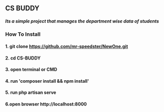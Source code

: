 ## CS BUDDY

##### Its a simple project that manages the department wise data of students

### How  To Install 

#### 1. git clone https://github.com/mr-speedster/NewOne.git
#### 2. cd CS-BUDDY
#### 3. open terminal or CMD
#### 4. run 'composer install && npm install'
#### 5. run php artisan serve
#### 6.open browser http://localhost:8000
